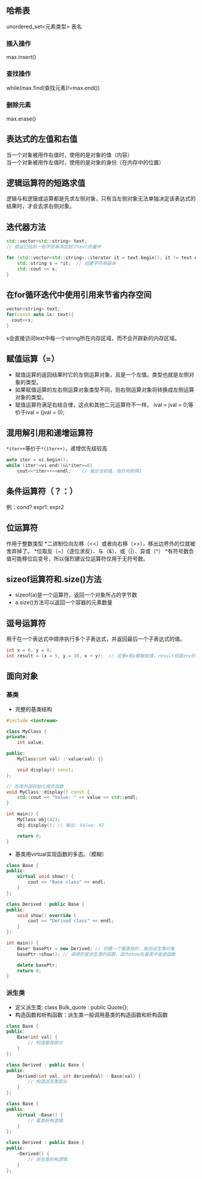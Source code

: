 ## 哈希表
unordered_set<元素类型> 表名
### 插入操作
max.insert()
### 查找操作
while(max.find(查找元素)!=max.end())
### 删除元素
max.erase()

## 表达式的左值和右值
当一个对象被用作右值时，使用的是对象的值（内容）  
当一个对象被用作左值时，使用的是对象的身份（在内存中的位置）

## 逻辑运算符的短路求值
逻辑与和逻辑或运算都是先求左侧对象，只有当左侧对象无法单独决定该表达式的结果时，才会去求右侧对象。

## 迭代器方法
```c++
std::vector<std::string> text;
// 假设已经将一些字符串添加到了text向量中

for (std::vector<std::string>::iterator it = text.begin(); it != text.end(); ++it) {
    std::string s = *it;  // 创建字符串副本
    std::cout << s;
}
```

## 在for循环迭代中使用引用来节省内存空间
```c++
vector<string> text;
for(const auto &s: text){
  cout<<s;
}
```

s会直接访问text中每一个string所在内存区域，而不会开辟新的内存区域。

## 赋值运算（=）
* 赋值运算的返回结果时它的左侧运算对象，且是一个左值。类型也就是左侧对象的类型。  
* 如果赋值运算的左右侧运算对象类型不同，则右侧运算对象将转换成左侧运算对象的类型。  
* 赋值运算符满足右结合律，这点和其他二元运算符不一样。 ival = jval = 0;等价于ival = (jval = 0);  


## 混用解引用和递增运算符

`*iter++`等价于`*(iter++)`，递增优先级较高

```c++
auto iter = vi.begin();
while (iter!=vi.end()&&*iter>=0)
	cout<<*iter++<<endl;	// 输出当前值，指针向前移1
```

## 条件运算符（？：）
例：cond? expr1: expr2

## 位运算符
作用于整数类型
*二进制位向左移（<<）或者向右移（>>），移出边界外的位就被舍弃掉了。
*位取反（~）（逐位求反）、与（&）、或（|）、异或（^）
*有符号数负值可能移位后变号，所以强烈建议位运算符仅用于无符号数。

## sizeof运算符和.size()方法
* sizeof(a)是一个运算符，返回一个对象所占的字节数
* a.size()方法可以返回一个容器的元素数量

## 逗号运算符
用于在一个表达式中顺序执行多个子表达式，并返回最后一个子表达式的值。
```c++
int x = 0, y = 0;
int result = (x = 5, y = 10, x + y);  // 这里x和y都被赋值，result将是x+y的值，也就是15
```


## 面向对象
### 基类
* 完整的基类结构
```c++
#include <iostream>

class MyClass {
private:
    int value;

public:
    MyClass(int val) : value(val) {}

    void display() const;
};

// 在类外部初始化成员函数
void MyClass::display() const {
    std::cout << "Value: " << value << std::endl;
}

int main() {
    MyClass obj(42);
    obj.display(); // 输出: Value: 42

    return 0;
}
```

* 基类用virtual实现函数的多态。（模糊）
```c++
class Base {
public:
    virtual void show() {
        cout << "Base class" << endl;
    }
};

class Derived : public Base {
public:
    void show() override {
        cout << "Derived class" << endl;
    }
};

int main() {
    Base* basePtr = new Derived; // 创建一个基类指针，指向派生类对象
    basePtr->show(); // 调用的是派生类的函数，因为show在基类中是虚函数

    delete basePtr;
    return 0;
}
```

### 派生类
* 定义派生类: class Bulk_quote : public Quote{};
* 构造函数和析构函数：派生类一般调用基类的构造函数和析构函数
```c++
class Base {
public:
    Base(int val) {
        // 构造基类部分
    }
};

class Derived : public Base {
public:
    Derived(int val, int derivedVal) : Base(val) {
        // 构造派生类部分
    }
};
```
```c++
class Base {
public:
    virtual ~Base() {
        // 基类析构逻辑
    }
};

class Derived : public Base {
public:
    ~Derived() {
        // 派生类析构逻辑
    }
};
```